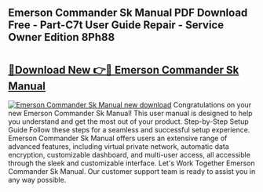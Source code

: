 ## Emerson Commander Sk Manual PDF Download Free - Part-C7t User Guide Repair - Service Owner Edition 8Ph88

# <h2><a href="http://bc41886.oget.top/?id=Emerson+Commander+Sk+Manual">🔗Download New 👉🔴 Emerson Commander Sk Manual</a></h2>

[![Emerson Commander Sk Manual new download](https://i.imgur.com/5g1atiW.png)](http://bc41886.oget.top/?id=Emerson+Commander+Sk+Manual)
Congratulations on your new Emerson Commander Sk Manual! This user manual is designed to help you understand and get the most out of your product. Step-by-Step Setup Guide Follow these steps for a seamless and successful setup experience. Emerson Commander Sk Manual offers users an extensive range of advanced features, including virtual private network, automatic data encryption, customizable dashboard, and multi-user access, all accessible through the sleek and customizable interface. Let's Work Together Emerson Commander Sk Manual. Our customer support team is ready to assist you in any way possible.
